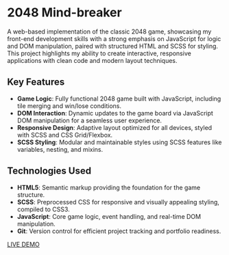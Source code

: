# 2048 Mind-breaker

A web-based implementation of the classic 2048 game, showcasing my front-end development skills with a strong emphasis on JavaScript for logic and DOM manipulation, paired with structured HTML and SCSS for styling. This project highlights my ability to create interactive, responsive applications with clean code and modern layout techniques.

## Key Features

  - **Game Logic**: Fully functional 2048 game built with JavaScript, including tile merging and win/lose conditions.
  - **DOM Interaction**: Dynamic updates to the game board via JavaScript DOM manipulation for a seamless user experience.
  - **Responsive Design**: Adaptive layout optimized for all devices, styled with SCSS and CSS Grid/Flexbox.
  - **SCSS Styling**: Modular and maintainable styles using SCSS features like variables, nesting, and mixins.

## Technologies Used

  - **HTML5**: Semantic markup providing the foundation for the game structure.
  - **SCSS**: Preprocessed CSS for responsive and visually appealing styling, compiled to CSS3.
  - **JavaScript**: Core game logic, event handling, and real-time DOM manipulation.
  - **Git**: Version control for efficient project tracking and portfolio readiness.

[LIVE DEMO](https://bohdandymydiuk.github.io/2048MindBreaker/)
